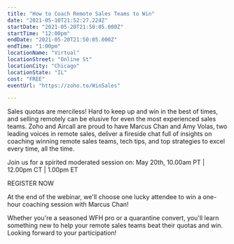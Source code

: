 ```yaml
---
title: "How to Coach Remote Sales Teams to Win"
date: "2021-05-10T21:52:27.224Z"
startDate: "2021-05-20T21:50:05.000Z"
startTime: "12:00pm"
endDate: "2021-05-20T21:50:05.000Z"
endTime: "1:00pm"
locationName: "Virtual"
locationStreet: "Online St"
locationCity: "Chicago"
locationState: "IL"
cost: "FREE"
eventUrl: "https://zoho.to/WinSales"

---
```


Sales quotas are merciless! Hard to keep up and win in the best of times, and selling remotely can be elusive for even the most experienced sales teams. Zoho and Aircall are proud to have Marcus Chan and Amy Volas, two leading voices in remote sales, deliver a fireside chat full of insights on coaching winning remote sales teams, tech tips, and top strategies to excel every time, all the time.

Join us for a spirited moderated session on:
May 20th, 10.00am PT | 12.00pm CT | 1.00pm ET

REGISTER NOW 

At the end of the webinar, we'll choose one lucky attendee to win a one-hour coaching session with Marcus Chan! 

Whether you're a seasoned WFH pro or a quarantine convert, you'll learn something new to help your remote sales teams beat their quotas and win. Looking forward to your participation! 

